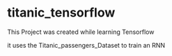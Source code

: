 # titanic_tensorflow

This Project was created while learning Tensorflow

it uses the Titanic_passengers_Dataset to train an RNN
